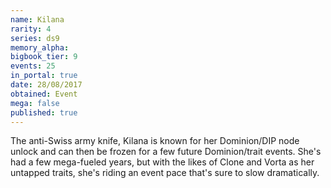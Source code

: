 ```yaml
---
name: Kilana
rarity: 4
series: ds9
memory_alpha:
bigbook_tier: 9
events: 25
in_portal: true
date: 28/08/2017
obtained: Event
mega: false
published: true
---
```


The anti-Swiss army knife, Kilana is known for her Dominion/DIP node unlock and can then be frozen for a few future Dominion/trait events. She's had a few mega-fueled years, but with the likes of Clone and Vorta as her untapped traits, she's riding an event pace that's sure to slow dramatically.
